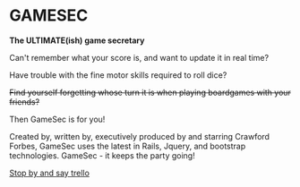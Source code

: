 # GAMESEC #

**The ULTIMATE(ish) game secretary**

Can't remember what your score is, and want to update it in real time?

Have trouble with the fine motor skills required to roll dice?

~~Find yourself forgetting whose turn it is when playing boardgames with your friends?~~

Then GameSec is for you!

Created by, written by, executively produced by and starring Crawford Forbes, GameSec uses the latest in Rails, Jquery, and bootstrap technologies.  GameSec - it keeps the party going!


[Stop by and say trello](https://trello.com/b/j4L98lq3/gamesec-future)

